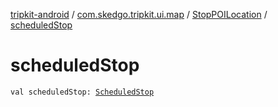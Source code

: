 [tripkit-android](../../index.md) / [com.skedgo.tripkit.ui.map](../index.md) / [StopPOILocation](index.md) / [scheduledStop](./scheduled-stop.md)

# scheduledStop

`val scheduledStop: `[`ScheduledStop`](../../com.skedgo.android.common.model/-scheduled-stop/index.md)